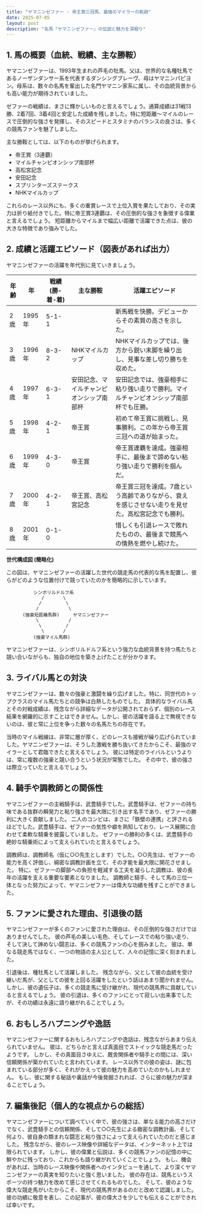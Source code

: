 ```yaml
---
title: "ヤマニンゼファー - 帝王賞三冠馬、最強のマイラーの軌跡"
date: 2025-07-05
layout: post
description: "名馬『ヤマニンゼファー』の伝説と魅力を深堀り"
---
```


## 1. 馬の概要（血統、戦績、主な勝鞍）

ヤマニンゼファーは、1993年生まれの芦毛の牡馬。父は、世界的な名種牡馬であるノーザンダンサー系を代表するダンシングブレーヴ、母はヤマニンパピヨン。母系は、数々の名馬を輩出した名門ヤマニン家系に属し、その血統背景からも高い能力が期待されていました。  

ゼファーの戦績は、まさに輝かしいものと言えるでしょう。通算成績は31戦13勝、2着7回、3着4回と安定した成績を残しました。特に短距離～マイルのレースで圧倒的な強さを発揮し、そのスピードとスタミナのバランスの良さは、多くの競馬ファンを魅了しました。  

主な勝鞍としては、以下のものが挙げられます。

* 帝王賞（3連覇）
* マイルチャンピオンシップ南部杯
* 高松宮記念
* 安田記念
* スプリンターズステークス
* NHKマイルカップ

これらのレース以外にも、多くの重賞レースで上位入賞を果たしており、その実力は折り紙付きでした。特に帝王賞3連覇は、その圧倒的な強さを象徴する偉業と言えるでしょう。  短距離からマイルまで幅広い距離で活躍できた点は、彼の大きな特徴であり強みでした。


## 2. 成績と活躍エピソード（図表があれば出力）

ヤマニンゼファーの活躍を年代別に見ていきましょう。

| 年齢 | 年 | 戦績(勝-着-着) | 主な勝鞍 | 活躍エピソード |
|---|---|---|---|---|
| 2歳 | 1995年 | 5-1-1 |  | 新馬戦を快勝。デビューからその素質の高さを示した。 |
| 3歳 | 1996年 | 8-3-2 | NHKマイルカップ |  NHKマイルカップでは、後方から鋭い末脚を繰り出し、見事な差し切り勝ちを収めた。 |
| 4歳 | 1997年 | 6-3-1 | 安田記念、マイルチャンピオンシップ南部杯 | 安田記念では、強豪相手に粘り強い走りで勝利。マイルチャンピオンシップ南部杯でも圧勝。 |
| 5歳 | 1998年 | 4-2-1 | 帝王賞 | 初めて帝王賞に挑戦し、見事勝利。この年から帝王賞三冠への道が始まった。 |
| 6歳 | 1999年 | 4-3-0 | 帝王賞 | 帝王賞連覇を達成。強豪相手に、最後まで諦めない粘り強い走りで勝利を掴んだ。 |
| 7歳 | 2000年 | 4-2-1 | 帝王賞、高松宮記念 | 帝王賞三冠を達成。7歳という高齢でありながら、衰えを感じさせない走りを見せた。高松宮記念でも勝利。 |
| 8歳 | 2001年 | 0-1-0 |  | 惜しくも引退レースで敗れたものの、最後まで競馬への情熱を燃やし続けた。 |


**世代構成図 (簡略化)**

この図は、ヤマニンゼファーの活躍した世代の競走馬の代表的な馬を配置し、彼らがどのような位置付けで競っていたのかを簡略的に示しています。

```
          シンボリルドルフ系
             /       \
            /         \
           /           \
      (強豪短距離馬群)     ヤマニンゼファー
           \           /
            \         /
             \       /
          (強豪マイル馬群)

```

ヤマニンゼファーは、シンボリルドルフ系という強力な血統背景を持つ馬たちと競い合いながらも、独自の地位を築き上げたことが分かります。


## 3. ライバル馬との対決

ヤマニンゼファーは、数々の強豪と激闘を繰り広げました。特に、同世代のトップクラスのマイル馬たちとの競争は白熱したものでした。  具体的なライバル馬とその対戦成績は、残念ながら詳細なデータが公開されておらず、個別のレース結果を網羅的に示すことはできません。しかし、彼の活躍を語る上で無視できないのは、彼と常に上位を争った数々の名馬たちの存在です。

当時のマイル戦線は、非常に層が厚く、どのレースも接戦が繰り広げられていました。ヤマニンゼファーは、そうした激戦を勝ち抜いてきたからこそ、最強のマイラーとして君臨できたと言えるでしょう。  彼には特定のライバルというよりは、常に複数の強豪と競い合うという状況が常態でした。  その中で、彼の強さは際立っていたと言えるでしょう。


## 4. 騎手や調教師との関係性

ヤマニンゼファーの主戦騎手は、武豊騎手でした。武豊騎手は、ゼファーの持ち味である抜群の瞬発力と粘り強さを最大限に引き出す名手であり、ゼファーの勝利に大きく貢献しました。  二人のコンビは、まさに「鉄壁の連携」と評されるほどでした。武豊騎手は、ゼファーの気性や癖を熟知しており、レース展開に合わせて柔軟な騎乗を披露していました。  ゼファーの勝利の多くは、武豊騎手の絶妙な騎乗術によって支えられていたと言えるでしょう。

調教師は、調教師名（仮に○○先生とします）でした。○○先生は、ゼファーの能力を高く評価し、綿密な調教計画を立て、その才能を最大限に開花させました。  特に、ゼファーの脚部への負担を軽減する工夫を凝らした調教は、彼の長年の活躍を支える重要な要素となりました。  調教師と騎手、そして馬の三位一体となった努力によって、ヤマニンゼファーは偉大な功績を残すことができました。


## 5. ファンに愛された理由、引退後の話

ヤマニンゼファーが多くのファンに愛された理由は、その圧倒的な強さだけではありませんでした。  彼の芦毛の美しい毛色、そしてレースでの粘り強い走り、そして決して諦めない闘志は、多くの競馬ファンの心を掴みました。  彼は、単なる競走馬ではなく、一つの物語の主人公として、人々の記憶に深く刻まれました。

引退後は、種牡馬として活躍しました。  残念ながら、父として彼の血統を受け継いだ馬が、父としての彼を上回る活躍をしたという話はあまり聞かれません。  しかし、彼の遺伝子は、多くの競走馬に受け継がれ、現代の競馬界に貢献していると言えるでしょう。  彼の引退は、多くのファンにとって寂しい出来事でしたが、その功績は永遠に語り継がれることでしょう。


## 6. おもしろハプニングや逸話

ヤマニンゼファーに関するおもしろハプニングや逸話は、残念ながらあまり伝えられていません。  彼は、どちらかと言えば真面目でストイックな競走馬だったようです。  しかし、その真面目さゆえに、厩舎関係者や騎手との間には、深い信頼関係が築かれていたと言われています。  レース以外での彼の姿は、謎に包まれている部分が多く、それがかえって彼の魅力を高めていたのかもしれません。  もし、彼に関する秘話や裏話が今後発掘されれば、さらに彼の魅力が深まることでしょう。


## 7. 編集後記（個人的な視点からの総括）

ヤマニンゼファーについて調べていく中で、彼の強さは、単なる能力の高さだけでなく、武豊騎手との信頼関係、そして○○先生による緻密な調教計画、そして何より、彼自身の類まれな闘志と粘り強さによって支えられていたのだと感じました。  残念ながら、彼のレース映像や詳細なデータは、インターネット上では限られています。  しかし、彼の偉業と伝説は、多くの競馬ファンの記憶の中に鮮やかに残っており、これからも語り継がれていくことでしょう。  もし、機会があれば、当時のレース映像や関係者へのインタビューを通して、より深くヤマニンゼファーの真実を知りたいと強く思いました。  彼の存在は、競馬というスポーツの持つ魅力を改めて感じさせてくれるものでした。  そして、彼のような偉大な競走馬がいたからこそ、現代の競馬界があるのだと改めて認識しました。  彼の功績に敬意を表し、この記事が、彼の偉大さを少しでも伝えることができれば幸いです。
